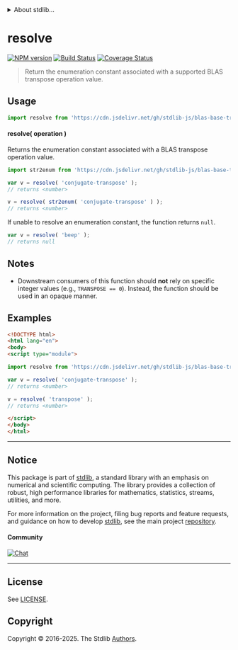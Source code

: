 <!--

@license Apache-2.0

Copyright (c) 2024 The Stdlib Authors.

Licensed under the Apache License, Version 2.0 (the "License");
you may not use this file except in compliance with the License.
You may obtain a copy of the License at

   http://www.apache.org/licenses/LICENSE-2.0

Unless required by applicable law or agreed to in writing, software
distributed under the License is distributed on an "AS IS" BASIS,
WITHOUT WARRANTIES OR CONDITIONS OF ANY KIND, either express or implied.
See the License for the specific language governing permissions and
limitations under the License.

-->


<details>
  <summary>
    About stdlib...
  </summary>
  <p>We believe in a future in which the web is a preferred environment for numerical computation. To help realize this future, we've built stdlib. stdlib is a standard library, with an emphasis on numerical and scientific computation, written in JavaScript (and C) for execution in browsers and in Node.js.</p>
  <p>The library is fully decomposable, being architected in such a way that you can swap out and mix and match APIs and functionality to cater to your exact preferences and use cases.</p>
  <p>When you use stdlib, you can be absolutely certain that you are using the most thorough, rigorous, well-written, studied, documented, tested, measured, and high-quality code out there.</p>
  <p>To join us in bringing numerical computing to the web, get started by checking us out on <a href="https://github.com/stdlib-js/stdlib">GitHub</a>, and please consider <a href="https://opencollective.com/stdlib">financially supporting stdlib</a>. We greatly appreciate your continued support!</p>
</details>

# resolve

[![NPM version][npm-image]][npm-url] [![Build Status][test-image]][test-url] [![Coverage Status][coverage-image]][coverage-url] <!-- [![dependencies][dependencies-image]][dependencies-url] -->

> Return the enumeration constant associated with a supported BLAS transpose operation value.

<!-- Section to include introductory text. Make sure to keep an empty line after the intro `section` element and another before the `/section` close. -->

<section class="intro">

</section>

<!-- /.intro -->

<!-- Package usage documentation. -->



<section class="usage">

## Usage

```javascript
import resolve from 'https://cdn.jsdelivr.net/gh/stdlib-js/blas-base-transpose-operation-resolve-enum@esm/index.mjs';
```

#### resolve( operation )

Returns the enumeration constant associated with a BLAS transpose operation value.

```javascript
import str2enum from 'https://cdn.jsdelivr.net/gh/stdlib-js/blas-base-transpose-operation-str2enum@esm/index.mjs';

var v = resolve( 'conjugate-transpose' );
// returns <number>

v = resolve( str2enum( 'conjugate-transpose' ) );
// returns <number>
```

If unable to resolve an enumeration constant, the function returns `null`.

```javascript
var v = resolve( 'beep' );
// returns null
```

</section>

<!-- /.usage -->

<!-- Package usage notes. Make sure to keep an empty line after the `section` element and another before the `/section` close. -->

<section class="notes">

## Notes

-   Downstream consumers of this function should **not** rely on specific integer values (e.g., `TRANSPOSE == 0`). Instead, the function should be used in an opaque manner.

</section>

<!-- /.notes -->

<!-- Package usage examples. -->

<section class="examples">

## Examples

<!-- eslint no-undef: "error" -->

```html
<!DOCTYPE html>
<html lang="en">
<body>
<script type="module">

import resolve from 'https://cdn.jsdelivr.net/gh/stdlib-js/blas-base-transpose-operation-resolve-enum@esm/index.mjs';

var v = resolve( 'conjugate-transpose' );
// returns <number>

v = resolve( 'transpose' );
// returns <number>

</script>
</body>
</html>
```

</section>

<!-- /.examples -->

<!-- Section to include cited references. If references are included, add a horizontal rule *before* the section. Make sure to keep an empty line after the `section` element and another before the `/section` close. -->

<section class="references">

</section>

<!-- /.references -->

<!-- Section for related `stdlib` packages. Do not manually edit this section, as it is automatically populated. -->

<section class="related">

</section>

<!-- /.related -->

<!-- Section for all links. Make sure to keep an empty line after the `section` element and another before the `/section` close. -->


<section class="main-repo" >

* * *

## Notice

This package is part of [stdlib][stdlib], a standard library with an emphasis on numerical and scientific computing. The library provides a collection of robust, high performance libraries for mathematics, statistics, streams, utilities, and more.

For more information on the project, filing bug reports and feature requests, and guidance on how to develop [stdlib][stdlib], see the main project [repository][stdlib].

#### Community

[![Chat][chat-image]][chat-url]

---

## License

See [LICENSE][stdlib-license].


## Copyright

Copyright &copy; 2016-2025. The Stdlib [Authors][stdlib-authors].

</section>

<!-- /.stdlib -->

<!-- Section for all links. Make sure to keep an empty line after the `section` element and another before the `/section` close. -->

<section class="links">

[npm-image]: http://img.shields.io/npm/v/@stdlib/blas-base-transpose-operation-resolve-enum.svg
[npm-url]: https://npmjs.org/package/@stdlib/blas-base-transpose-operation-resolve-enum

[test-image]: https://github.com/stdlib-js/blas-base-transpose-operation-resolve-enum/actions/workflows/test.yml/badge.svg?branch=main
[test-url]: https://github.com/stdlib-js/blas-base-transpose-operation-resolve-enum/actions/workflows/test.yml?query=branch:main

[coverage-image]: https://img.shields.io/codecov/c/github/stdlib-js/blas-base-transpose-operation-resolve-enum/main.svg
[coverage-url]: https://codecov.io/github/stdlib-js/blas-base-transpose-operation-resolve-enum?branch=main

<!--

[dependencies-image]: https://img.shields.io/david/stdlib-js/blas-base-transpose-operation-resolve-enum.svg
[dependencies-url]: https://david-dm.org/stdlib-js/blas-base-transpose-operation-resolve-enum/main

-->

[chat-image]: https://img.shields.io/gitter/room/stdlib-js/stdlib.svg
[chat-url]: https://app.gitter.im/#/room/#stdlib-js_stdlib:gitter.im

[stdlib]: https://github.com/stdlib-js/stdlib

[stdlib-authors]: https://github.com/stdlib-js/stdlib/graphs/contributors

[umd]: https://github.com/umdjs/umd
[es-module]: https://developer.mozilla.org/en-US/docs/Web/JavaScript/Guide/Modules

[deno-url]: https://github.com/stdlib-js/blas-base-transpose-operation-resolve-enum/tree/deno
[deno-readme]: https://github.com/stdlib-js/blas-base-transpose-operation-resolve-enum/blob/deno/README.md
[umd-url]: https://github.com/stdlib-js/blas-base-transpose-operation-resolve-enum/tree/umd
[umd-readme]: https://github.com/stdlib-js/blas-base-transpose-operation-resolve-enum/blob/umd/README.md
[esm-url]: https://github.com/stdlib-js/blas-base-transpose-operation-resolve-enum/tree/esm
[esm-readme]: https://github.com/stdlib-js/blas-base-transpose-operation-resolve-enum/blob/esm/README.md
[branches-url]: https://github.com/stdlib-js/blas-base-transpose-operation-resolve-enum/blob/main/branches.md

[stdlib-license]: https://raw.githubusercontent.com/stdlib-js/blas-base-transpose-operation-resolve-enum/main/LICENSE

</section>

<!-- /.links -->
